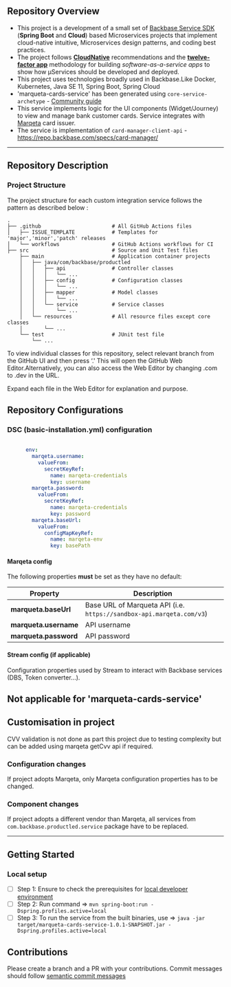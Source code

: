 ## Repository Overview

- This project is a development of a small set of [Backbase Service SDK](https://community.backbase.com/documentation/ServiceSDK/latest/index) (**Spring Boot** and **Cloud**) based Microservices projects that implement cloud-native intuitive, Microservices design patterns, and coding best practices.
- The project follows [**CloudNative**](https://www.cncf.io/) recommendations and the [**twelve-factor app**](https://12factor.net/) methodology for building *software-as-a-service apps* to show how μServices should be developed and deployed.
- This project uses technologies broadly used in Backbase.Like Docker, Kubernetes, Java SE 11, Spring Boot, Spring Cloud
- 'marqueta-cards-service' has been generated using `core-service-archetype` - [Community guide](https://community.backbase.com/documentation/ServiceSDK/latest/create_a_core_service)
- This service implements logic for the UI components (Widget/Journey) to view and manage bank customer cards. Service integrates with [Marqeta](https://www.marqeta.com) card issuer.
- The service is implementation of `card-manager-client-api` - https://repo.backbase.com/specs/card-manager/

---
## Repository Description
### Project Structure
The project structure for each custom integration service follows the pattern as described below :

```
.
├── .github                       # All GitHub Actions files
│   ├── ISSUE_TEMPLATE            # Templates for 'major','minor','patch' releases
│   └── workflows                 # GitHub Actions workflows for CI
├── src                           # Source and Unit Test files
    ├── main                      # Application container projects
    │   ├── java/com/backbase/productled
    │   │   ├── api               # Controller classes
    │   │   │   └── ...
    │   │   ├── config            # Configuration classes
    │   │   │   └── ...
    │   │   ├── mapper            # Model classes
    │   │   │   └── ...
    │   │   └── service           # Service classes
    │   │       └── ...
    │   └── resources             # All resource files except core classes
    │       └── ...
    └── test                      # JUnit test file
        └── ...
```

To view individual classes for this repository, select relevant branch from the GitHub UI and then press ‘.'
This will open the GitHub Web Editor.Alternatively, you can also access the Web Editor by changing .com to .dev in the URL.

Expand each file in the Web Editor for explanation and purpose.

## Repository Configurations
### DSC (basic-installation.yml) configuration

```yaml

      env:
        marqeta.username:
          valueFrom:
            secretKeyRef:
              name: marqeta-credentials
              key: username
        marqeta.password:
          valueFrom:
            secretKeyRef:
              name: marqeta-credentials
              key: password
        marqeta.baseUrl:
          valueFrom:
            configMapKeyRef:
              name: marqeta-env
              key: basePath
```
#### Marqeta config
The following properties **must** be set as they have no default:

Property | Description
--- | ---
**marqueta.baseUrl** | Base URL of Marqueta API (i.e. `https://sandbox-api.marqeta.com/v3`)
**marqueta.username** | API username
**marqueta.password** | API password

#### Stream config (if applicable)
Configuration properties used by Stream to interact with Backbase services (DBS, Token converter...).

Not applicable for 'marqueta-cards-service'
---
## Customisation in project
CVV validation is not done as part this project due to testing complexity but can be added using marqeta getCvv api if required.
### Configuration changes
If project adopts Marqeta, only Marqeta configuration properties has to be changed.

### Component changes
If project adopts a different vendor than Marqeta, all services from `com.backbase.productled.service` package have to be replaced.

---
## Getting Started


### Local setup

- [ ] Step 1: Ensure to check the prerequisites for [local developer environment](https://community.backbase.com/documentation/ServiceSDK/latest/create_developer_environment)
- [ ] Step 2: Run command => `mvn spring-boot:run -Dspring.profiles.active=local`
- [ ] Step 3: To run the service from the built binaries, use => `java -jar target/marqueta-cards-service-1.0.1-SNAPSHOT.jar -Dspring.profiles.active=local`

## Contributions
Please create a branch and a PR with your contributions. Commit messages should follow [semantic commit messages](https://seesparkbox.com/foundry/semantic_commit_messages)

